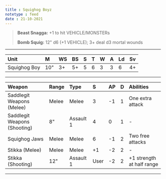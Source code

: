 ```yaml
---
title : Squighog Boyz
notetype : feed
date : 21-10-2021
---
```


> **Beast Snagga:** +1 to hit VEHICLE/MONSTERs
> 
> **Bomb Squig:** 12" d6 (+1 VEHICLE); 3+ deal d3 mortal wounds

---

| Unit         | M   | WS  | BS  | S   | T   | W   | A   | Ld  | Sv  |
|:------------ |:--- |:--- |:--- |:--- |:--- |:--- |:--- |:--- | --- |
| Squighog Boy | 10" | 3+  | 5+  | 5   | 6   | 3   | 3   | 6   | 4+  |

---

| Weapon                       | Range | Type      | S    | AP  | D   | Abilities                 |
|:---------------------------- |:----- |:--------- |:---- |:--- |:--- |:------------------------- |
| Saddlegit Weapons (Melee)    | Melee | Melee     | 3    | -1  | 1   | One extra attack          |
| Saddlegit Weapons (Shooting) | 8"    | Assault 1 | 4    | 0   | 1   | -                         |
| Squighog Jaws                | Melee | Melee     | 6    | -1  | 2   | Two free attacks          |
| Stikka (Melee)               | Melee | Melee     | +1   | -2  | 2   | -                         |
| Stikka (Shooting)            | 12"   | Assault 1 | User | -2  | 2   | +1 strength at half range |

---
